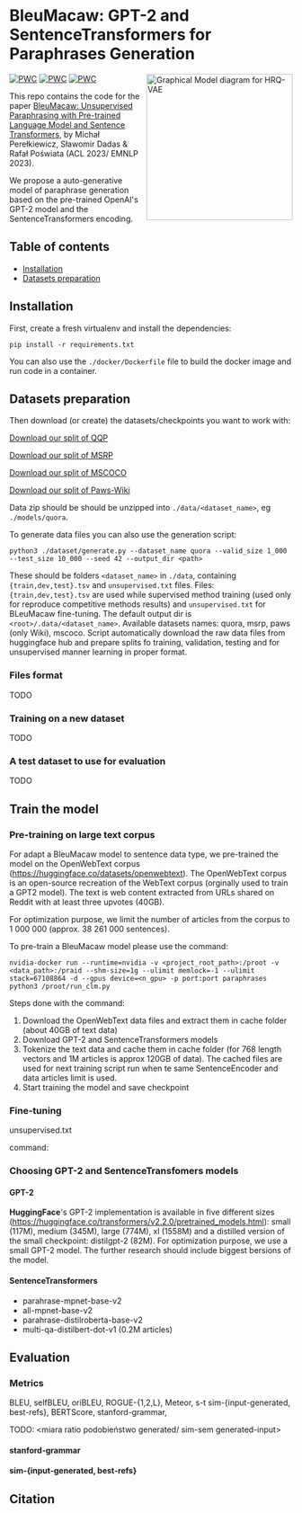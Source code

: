 # BleuMacaw: GPT-2 and SentenceTransformers for Paraphrases Generation


<img src="https://ih1.redbubble.net/image.790396839.3293/st,small,845x845-pad,1000x1000,f8f8f8.u2.jpg" width="260" align="right" alt="Graphical Model diagram for HRQ-VAE" />



[![PWC](https://img.shields.io/endpoint.svg?url=https://paperswithcode.com/badge/hierarchical-sketch-induction-for-paraphrase/paraphrase-generation-on-mscoco)](https://paperswithcode.com/sota/paraphrase-generation-on-mscoco?p=hierarchical-sketch-induction-for-paraphrase)
[![PWC](https://img.shields.io/endpoint.svg?url=https://paperswithcode.com/badge/hierarchical-sketch-induction-for-paraphrase/paraphrase-generation-on-paralex)](https://paperswithcode.com/sota/paraphrase-generation-on-paralex?p=hierarchical-sketch-induction-for-paraphrase)
[![PWC](https://img.shields.io/endpoint.svg?url=https://paperswithcode.com/badge/hierarchical-sketch-induction-for-paraphrase/paraphrase-generation-on-quora-question-pairs-1)](https://paperswithcode.com/sota/paraphrase-generation-on-quora-question-pairs-1?p=hierarchical-sketch-induction-for-paraphrase)



This repo contains the code for the paper [BleuMacaw: Unsupervised Paraphrasing with Pre-trained Language Model and Sentence Transformers](...), by Michał Perełkiewicz, Sławomir Dadas & Rafał Poświata (ACL 2023/ EMNLP 2023).

We propose a auto-generative model of paraphrase generation based on the pre-trained OpenAI's GPT-2 model and the SentenceTransformers encoding.


## Table of contents
- [Installation](#installation)
- [Datasets preparation](#datasets_preparation)

## Installation

First, create a fresh virtualenv and install the dependencies:
```
pip install -r requirements.txt
```

You can also use the `./docker/Dockerfile` file to build the docker image and run code in a container.

## Datasets preparation

Then download (or create) the datasets/checkpoints you want to work with:

<a href="https://..." download>Download our split of QQP</a>

<a href="https://..." download>Download our split of MSRP</a>

<a href="https://..." download>Download our split of MSCOCO</a>

<a href="https://..." download>Download our split of Paws-Wiki</a>

Data zip should be should be unzipped into `./data/<dataset_name>`, eg `./models/quora`.

To generate data files you can also use the generation script:

```
python3 ./dataset/generate.py --dataset_name quora --valid_size 1_000 --test_size 10_000 --seed 42 --output_dir <path>
```

These should be folders `<dataset_name>` in `./data`, containing `{train,dev,test}.tsv` and `unsupervised.txt` files.
Files: `{train,dev,test}.tsv` are used while supervised method training (used only for reproduce competitive methods results) and `unsupervised.txt` for BLeuMacaw fine-tuning.
The default output dir is `<root>/.data/<dataset_name>`. Available datasets names: quora, msrp, paws (only Wiki), mscoco. Script automatically download the raw data files from huggingface hub and prepare splits fo training, validation, testing and for unsupervised manner learning in proper format.

### Files format
TODO
### Training on a new dataset
TODO
### A test dataset to use for evaluation
TODO
## Train the model

### Pre-training on large text corpus 

For adapt a BleuMacaw model to sentence data type, we pre-trained the model on the OpenWebText corpus (https://huggingface.co/datasets/openwebtext). 
The OpenWebText corpus is an open-source recreation of the WebText corpus (orginally used to train a GPT2 model).
The text is web content extracted from URLs shared on Reddit with at least three upvotes (40GB).

For optimization purpose, we limit the number of articles from the corpus to 1 000 000 (approx. 38 261 000 sentences).

To pre-train a BleuMacaw model please use the command:

```
nvidia-docker run --runtime=nvidia -v <project_root_path>:/proot -v <data_path>:/praid --shm-size=1g --ulimit memlock=-1 --ulimit stack=67108864 -d --gpus device=<n_gpu> -p port:port paraphrases python3 /proot/run_clm.py
```

Steps done with the command:
<ol>
  <li>Download the OpenWebText data files and extract them in cache folder (about 40GB of text data)</li>
  <li>Download GPT-2 and SentenceTransformers models</li>
  <li>Tokenize the text data and cache them in cache folder (for 768 length vectors and 1M articles is approx 120GB of data).
The cached files are used for next training script run when te same SentenceEncoder and data articles limit is used.</li>
  <li>Start training the model and save checkpoint</li>
</ol>

### Fine-tuning
unsupervised.txt

command:

### Choosing GPT-2 and SentenceTransfomers models

#### GPT-2
**HuggingFace**'s GPT-2 implementation is available in five different sizes (https://huggingface.co/transformers/v2.2.0/pretrained_models.html): small (117M), medium (345M), large (774M), xl (1558M) and a distilled version of the small checkpoint: distilgpt-2 (82M).
For optimization purpose, we use a small GPT-2 model. The further research should include biggest bersions of the model.

#### SentenceTransformers
<ul>
  <li>parahrase-mpnet-base-v2</li>
  <li>all-mpnet-base-v2</li>
  <li>parahrase-distilroberta-base-v2</li>
  <li>multi-qa-distilbert-dot-v1 (0.2M articles)</li>
</ul>

## Evaluation
### Metrics
BLEU, selfBLEU, oriBLEU, ROGUE-{1,2,L}, Meteor, s-t sim-{input-generated, best-refs}, BERTScore, stanford-grammar, 

TODO: <miara ratio podobieństwo generated/ sim-sem generated-input>  

#### stanford-grammar

#### sim-{input-generated, best-refs}

## Citation
